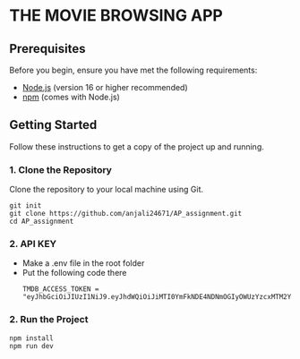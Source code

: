 # THE MOVIE BROWSING APP

## Prerequisites

Before you begin, ensure you have met the following requirements:

- [Node.js](https://nodejs.org/) (version 16 or higher recommended)
- [npm](https://www.npmjs.com/) (comes with Node.js)

## Getting Started

Follow these instructions to get a copy of the project up and running.

### 1. Clone the Repository

Clone the repository to your local machine using Git.

```
git init
git clone https://github.com/anjali24671/AP_assignment.git
cd AP_assignment
```

### 2. API KEY
- Make a .env file in the root folder
- Put the following code there
  ```
  TMDB_ACCESS_TOKEN = "eyJhbGciOiJIUzI1NiJ9.eyJhdWQiOiJiMTI0YmFkNDE4NDNmOGIyOWUzYzcxMTM2YjU1ZTI0YSIsIm5iZiI6MTcyMjQxNTM4OS4zMTU1MzYsInN1YiI6IjY2YTlmM2Q3ODNhYmQzNzI4ZjUwNTQ2MSIsInNjb3BlcyI6WyJhcGlfcmVhZCJdLCJ2ZXJzaW9uIjoxfQ.5_O2BD4Vp6CLwtSclhWUi_Joenz0_Z05wQ1ezSEdJaU"
  ```

### 2. Run the Project
```
npm install
npm run dev
```
